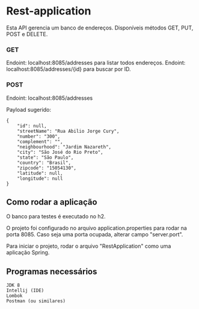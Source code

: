 # Rest-application

Esta API gerencia um banco de endereços.
Disponíveis métodos GET, PUT, POST e DELETE.

### GET

Endoint: localhost:8085/addresses para listar todos endereços.
Endoint: localhost:8085/addresses/{id} para buscar por ID.

### POST

Endoint: localhost:8085/addresses

Payload sugerido:

```
{
	"id": null,
	"streetName": "Rua Abilio Jorge Cury",
	"number": "300",
	"complement": "",
	"neighbourhood": "Jardim Nazareth",
	"city": "São José do Rio Preto",
	"state": "São Paulo",
	"country": "Brasil",
	"zipcode": "15054130",
	"latitude": null,
	"longitude": null
}
```

## Como rodar a aplicação

O banco para testes é executado no h2.

O projeto foi configurado no arquivo application.properties para rodar na porta 8085. Caso seja uma porta ocupada, alterar campo
"server.port".

Para iniciar o projeto, rodar o arquivo "RestApplication" como uma aplicação Spring.

## Programas necessários

```
JDK 8
Intellij (IDE)
Lombok
Postman (ou similares)
```
